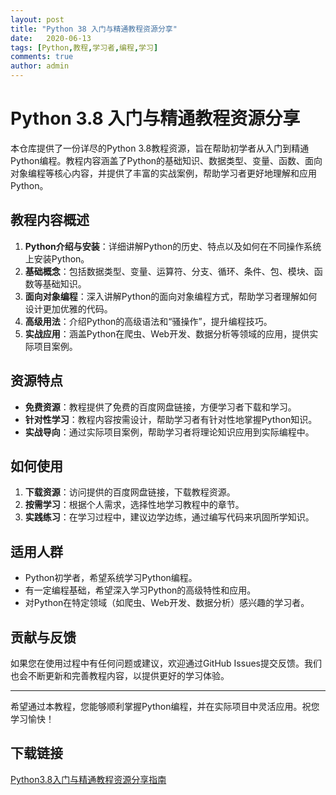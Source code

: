 ```yaml
---
layout: post
title: "Python 38 入门与精通教程资源分享"
date:   2020-06-13
tags: [Python,教程,学习者,编程,学习]
comments: true
author: admin
---
```

# Python 3.8 入门与精通教程资源分享

本仓库提供了一份详尽的Python 3.8教程资源，旨在帮助初学者从入门到精通Python编程。教程内容涵盖了Python的基础知识、数据类型、变量、函数、面向对象编程等核心内容，并提供了丰富的实战案例，帮助学习者更好地理解和应用Python。

## 教程内容概述

1. **Python介绍与安装**：详细讲解Python的历史、特点以及如何在不同操作系统上安装Python。
2. **基础概念**：包括数据类型、变量、运算符、分支、循环、条件、包、模块、函数等基础知识。
3. **面向对象编程**：深入讲解Python的面向对象编程方式，帮助学习者理解如何设计更加优雅的代码。
4. **高级用法**：介绍Python的高级语法和“骚操作”，提升编程技巧。
5. **实战应用**：涵盖Python在爬虫、Web开发、数据分析等领域的应用，提供实际项目案例。

## 资源特点

- **免费资源**：教程提供了免费的百度网盘链接，方便学习者下载和学习。
- **针对性学习**：教程内容按需设计，帮助学习者有针对性地掌握Python知识。
- **实战导向**：通过实际项目案例，帮助学习者将理论知识应用到实际编程中。

## 如何使用

1. **下载资源**：访问提供的百度网盘链接，下载教程资源。
2. **按需学习**：根据个人需求，选择性地学习教程中的章节。
3. **实践练习**：在学习过程中，建议边学边练，通过编写代码来巩固所学知识。

## 适用人群

- Python初学者，希望系统学习Python编程。
- 有一定编程基础，希望深入学习Python的高级特性和应用。
- 对Python在特定领域（如爬虫、Web开发、数据分析）感兴趣的学习者。

## 贡献与反馈

如果您在使用过程中有任何问题或建议，欢迎通过GitHub Issues提交反馈。我们也会不断更新和完善教程内容，以提供更好的学习体验。

---

希望通过本教程，您能够顺利掌握Python编程，并在实际项目中灵活应用。祝您学习愉快！

## 下载链接

[Python3.8入门与精通教程资源分享指南](https://pan.quark.cn/s/f23facdc9610)